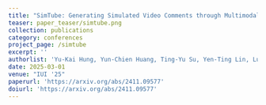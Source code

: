 ```yaml
---
title: "SimTube: Generating Simulated Video Comments through Multimodal AI and User Personas"
teaser: paper_teaser/simtube.png
collection: publications
category: conferences
project_page: /simtube
excerpt: ''
authorlist: 'Yu-Kai Hung, Yun-Chien Huang, Ting-Yu Su, Yen-Ting Lin, Lung-Pan Cheng, Bryan Wang, Shao-Hua Sun'
date: 2025-03-01
venue: "IUI '25"
paperurl: 'https://arxiv.org/abs/2411.09577'
doiurl: 'https://arxiv.org/abs/2411.09577'
---
```


